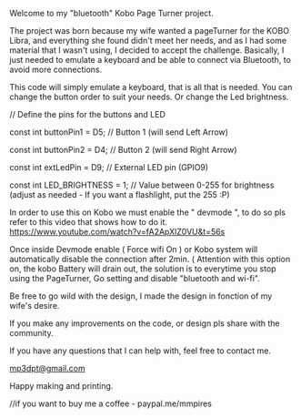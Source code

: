 Welcome to my "bluetooth" Kobo Page Turner project.


The project was born because my wife wanted a pageTurner for the KOBO Libra, and everything she found didn't meet her needs, and as I had some material that I wasn't using,
I decided to accept the challenge. Basically, I just needed to emulate a keyboard and be able to connect via Bluetooth, to avoid more connections.

This code will simply emulate a keyboard, that is all that is needed.
You can change the button order to suit your needs.
Or change the Led brightness.

// Define the pins for the buttons and LED

const int buttonPin1 = D5;     // Button 1 (will send Left Arrow)

const int buttonPin2 = D4;     // Button 2 (will send Right Arrow)

const int extLedPin = D9;      // External LED pin (GPIO9)

const int LED_BRIGHTNESS = 1;  // Value between 0-255 for brightness (adjust as needed - If you want a flashlight, put the 255 :P)


In order to use this on Kobo we must enable the " devmode ", to do so pls refer to this video that shows how to do it.
https://www.youtube.com/watch?v=fA2ApXlZ0VU&t=56s

Once inside Devmode enable ( Force wifi On ) or Kobo system will automatically disable the connection after 2min.
( Attention with this option on, the kobo Battery will drain out, the solution is to everytime you stop using the PageTurner,
Go setting and disable "bluetooth and wi-fi".


Be free to go wild with the design, I made the design in fonction of my wife's desire.

If you make any improvements on the code, or design pls share with the community.

If you have any questions that I can help with, feel free to contact me.

mp3dpt@gmail.com

Happy making and printing.

//if you want to buy me a coffee - paypal.me/mmpires
